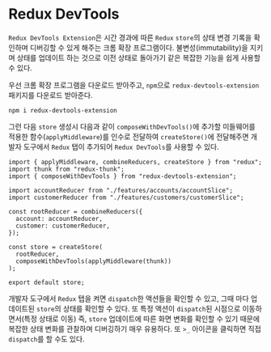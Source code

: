 # Redux DevTools

`Redux DevTools Extension`은 시간 경과에 따른 `Redux` `store`의 상태 변경 기록을 확인하며 디버깅할 수 있게 해주는 크롬 확장 프로그램이다. 불변성(immutability)을 지키며 상태를 업데이트 하는 것으로 이전 상태로 돌아가기 같은 복잡한 기능을 쉽게 사용할 수 있다.

우선 크롬 확장 프로그램을 다운로드 받아주고, `npm`으로 `redux-devtools-extension` 패키지를 다운로드 받아준다.

```
npm i redux-devtools-extension
```

그런 다음 `store` 생성시 다음과 같이 `composeWithDevTools()`에 추가할 미들웨어를 적용한 함수(`applyMiddleware`)를 인수로 전달하여 `createStore()`에 전달해주면 개발자 도구에서 `Redux` 탭이 추가되어 `Redux DevTools`를 사용할 수 있다.

```
import { applyMiddleware, combineReducers, createStore } from "redux";
import thunk from "redux-thunk";
import { composeWithDevTools } from "redux-devtools-extension";

import accountReducer from "./features/accounts/accountSlice";
import customerReducer from "./features/customers/customerSlice";

const rootReducer = combineReducers({
  account: accountReducer,
  customer: customerReducer,
});

const store = createStore(
  rootReducer,
  composeWithDevTools(applyMiddleware(thunk))
);

export default store;
```

개발자 도구에서 `Redux` 탭을 켜면 `dispatch`한 액션들을 확인할 수 있고, 그때 마다 업데이트된 `store`의 상태를 확인할 수 있다. 또 특정 액션이 `dispatch`된 시점으로 이동하면서(특정 상태로 이동) 즉, `store` 업데이트에 따른 화면 변화를 확인할 수 있기 때문에 복잡한 상태 변화를 관찰하며 디버깅하기 매우 유용하다. 또 `>_` 아이콘을 클릭하면 직접 `dispatch`를 할 수도 있다.